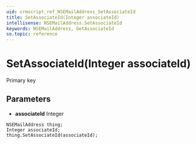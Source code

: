 ```yaml
---
uid: crmscript_ref_NSEMailAddress_SetAssociateId
title: SetAssociateId(Integer associateId)
intellisense: NSEMailAddress.SetAssociateId
keywords: NSEMailAddress, GetAssociateId
so.topic: reference
---
```


# SetAssociateId(Integer associateId)

Primary key

## Parameters

* **associateId** Integer

```crmscript
NSEMailAddress thing;
Integer associateId;
thing.SetAssociateId(associateId);
```

